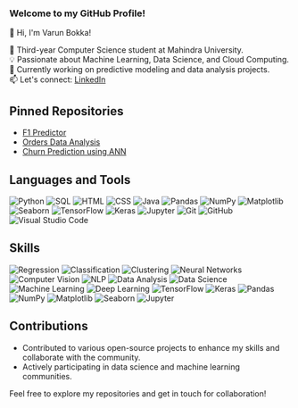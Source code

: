 ### Welcome to my GitHub Profile!

👋 Hi, I'm Varun Bokka! 

🌟 Third-year Computer Science student at Mahindra University.  
💡 Passionate about Machine Learning, Data Science, and Cloud Computing.  
🔭 Currently working on predictive modeling and data analysis projects.  
📫 Let's connect: [LinkedIn](https://www.linkedin.com/in/naga-varun-bokka)

## Pinned Repositories
- [F1 Predictor](https://github.com/Varun-278/f1-predictor)
- [Orders Data Analysis](https://github.com/Varun-278/orders-data-analysis)
- [Churn Prediction using ANN](https://github.com/Varun-278/churn-prediction-ann)

## Languages and Tools
![Python](https://img.shields.io/badge/-Python-333333?style=flat&logo=python)
![SQL](https://img.shields.io/badge/-SQL-333333?style=flat&logo=sqlite)
![HTML](https://img.shields.io/badge/-HTML-333333?style=flat&logo=HTML5)
![CSS](https://img.shields.io/badge/-CSS-333333?style=flat&logo=CSS3&logoColor=1572B6)
![Java](https://img.shields.io/badge/-Java-333333?style=flat&logo=Java&logoColor=007396)
![Pandas](https://img.shields.io/badge/-Pandas-333333?style=flat&logo=pandas)
![NumPy](https://img.shields.io/badge/-NumPy-333333?style=flat&logo=numpy)
![Matplotlib](https://img.shields.io/badge/-Matplotlib-333333?style=flat&logo=matplotlib)
![Seaborn](https://img.shields.io/badge/-Seaborn-333333?style=flat&logo=seaborn)
![TensorFlow](https://img.shields.io/badge/-TensorFlow-333333?style=flat&logo=tensorflow)
![Keras](https://img.shields.io/badge/-Keras-333333?style=flat&logo=keras)
![Jupyter](https://img.shields.io/badge/-Jupyter-333333?style=flat&logo=jupyter)
![Git](https://img.shields.io/badge/-Git-333333?style=flat&logo=git)
![GitHub](https://img.shields.io/badge/-GitHub-333333?style=flat&logo=github)
![Visual Studio Code](https://img.shields.io/badge/-VS_Code-333333?style=flat&logo=visual-studio-code&logoColor=007ACC)

## Skills
![Regression](https://img.shields.io/badge/-Regression-333333?style=flat&logo=regression)
![Classification](https://img.shields.io/badge/-Classification-333333?style=flat&logo=classification)
![Clustering](https://img.shields.io/badge/-Clustering-333333?style=flat&logo=clustering)
![Neural Networks](https://img.shields.io/badge/-Neural_Networks-333333?style=flat&logo=neural-networks)
![Computer Vision](https://img.shields.io/badge/-Computer_Vision-333333?style=flat&logo=computer-vision)
![NLP](https://img.shields.io/badge/-NLP-333333?style=flat&logo=nlp)
![Data Analysis](https://img.shields.io/badge/-Data_Analysis-333333?style=flat&logo=data-analysis)
![Data Science](https://img.shields.io/badge/-Data_Science-333333?style=flat&logo=data-science)
![Machine Learning](https://img.shields.io/badge/-Machine_Learning-333333?style=flat&logo=machine-learning)
![Deep Learning](https://img.shields.io/badge/-Deep_Learning-333333?style=flat&logo=deep-learning)
![TensorFlow](https://img.shields.io/badge/-TensorFlow-333333?style=flat&logo=tensorflow)
![Keras](https://img.shields.io/badge/-Keras-333333?style=flat&logo=keras)
![Pandas](https://img.shields.io/badge/-Pandas-333333?style=flat&logo=pandas)
![NumPy](https://img.shields.io/badge/-NumPy-333333?style=flat&logo=numpy)
![Matplotlib](https://img.shields.io/badge/-Matplotlib-333333?style=flat&logo=matplotlib)
![Seaborn](https://img.shields.io/badge/-Seaborn-333333?style=flat&logo=seaborn)
![Jupyter](https://img.shields.io/badge/-Jupyter-333333?style=flat&logo=jupyter)

## Contributions
- Contributed to various open-source projects to enhance my skills and collaborate with the community.
- Actively participating in data science and machine learning communities.

Feel free to explore my repositories and get in touch for collaboration!

